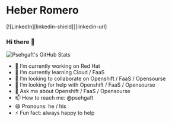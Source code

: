 # Heber Romero
[![LinkedIn][linkedin-shield]][linkedin-url]

### Hi there 👋 

![Psehgaft's GitHub Stats](https://github-readme-stats.vercel.app/api?username=psehgaft&show_icons=true&theme=developer)

- 🔭 I’m currently working on Red Hat
- 🌱 I’m currently learning Cloud / FaaS
- 👯 I’m looking to collaborate on Openshift / FaaS / Opensourse
- 🤔 I’m looking for help with Openshift / FaaS / Opensourse
- 💬 Ask me about Openshift /  FaaS / Opensourse
- 📫 How to reach me: @psehgaft
- 😄 Pronouns: he / his
- ⚡ Fun fact: always happy to help

<!--
**psehgaft/psehgaft** is a ✨ _special_ ✨ repository because its `README.md` (this file) appears on your GitHub profile.

Here are some ideas to get you started:

- 🔭 I’m currently working on ...
- 🌱 I’m currently learning ...
- 👯 I’m looking to collaborate on ...
- 🤔 I’m looking for help with ...
- 💬 Ask me about ...
- 📫 How to reach me: ...
- 😄 Pronouns: ...
- ⚡ Fun fact: ...

---
- name: "Heber Romero, about me:"
  hosts: rhel,arch,macos,coreos
  become: yes
  vars:
    main_certs:
      "RH Cert: https://rhtapps.redhat.com/verify?certId=170-241-434
    check_me_on:
      "credly": https://www.credly.com/users/psehgaft/badges
  tasks:
    - name: 'Current employment'
      include_role:
        name: Sr_Middleware_DevOps_Container_DevApps_Consultant
        tasks_from: Red_Hat_since_Feb_2016.yml
    - name: 'Abstract'
      set_fact:
        abstract: >-
          Looking forward to delivering 📩 quality experiences and solutions, 
          to advocate containers 📦, cloud ☁️ and open-source 📖 adoptions.
          My priority is never to stop learning 🎓.
    - name: 'Display skills'
      debug:
        msg: "✅ {{ +52 2222939753 }}"
      loop:
        - Podman + Docker + Openshift + K8s ☸️
        - Ansible + Terraform 🅰️
        - Java + Spring(Boot) Quarkus 🍃
        - JavaScript + Node + React Vue Angular ⚛️
        - Python + Flask 🐍
        - C# .Net + ASP MVC 🪟
        - Kotlin + Android 📱

-->


